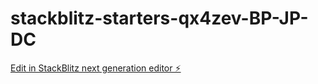 # stackblitz-starters-qx4zev-BP-JP-DC

[Edit in StackBlitz next generation editor ⚡️](https://stackblitz.com/~/github.com/PatrickJS/stackblitz-starters-qx4zev-BP-JP-DC)